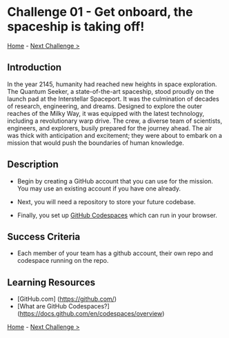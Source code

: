 # Challenge 01 - Get onboard, the spaceship is taking off!

[Home](../README.md) - [Next Challenge >](Challenge-02.md)

## Introduction

In the year 2145, humanity had reached new heights in space exploration. The Quantum Seeker, a state-of-the-art spaceship, stood proudly on the launch pad at the Interstellar Spaceport. It was the culmination of decades of research, engineering, and dreams. Designed to explore the outer reaches of the Milky Way, it was equipped with the latest technology, including a revolutionary warp drive. The crew, a diverse team of scientists, engineers, and explorers, busily prepared for the journey ahead. The air was thick with anticipation and excitement; they were about to embark on a mission that would push the boundaries of human knowledge.

## Description

- Begin by creating a GitHub account that you can use for the mission. You may use an existing account if you have one already.

- Next, you will need a repository to store your future codebase.
  
- Finally, you set up [GitHub Codespaces](https://docs.github.com/en/codespaces/overview/) which can run in your browser.


## Success Criteria

- Each member of your team has a github account, their own repo and codespace running on the repo.

## Learning Resources

- [GitHub.com] (https://github.com/)
- [What are GitHub Codespaces?] (https://docs.github.com/en/codespaces/overview)


[Home](../README.md) - [Next Challenge >](Challenge-02.md)
